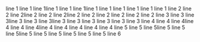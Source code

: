 line 1 line 1 line 1line 1 line 1 line 1line 1 line 1 line 1 line 1 line 1 line 1
line 2 line 2 line 2line 2 line 2 line 2line 2 line 2 line 2 line 2 line 2 line 2
line 3 line 3 line 3line 3 line 3 line 3line 3 line 3 line 3 line 3 line 3 line 3
line 4 line 4 line 4line 4 line 4 line 4line 4 line 4 line 4 line 4 line 4
line 5 line 5 line 5line 5 line 5 line 5line 5 line 5 line 5 line 5 line 5 line 5
line 6
